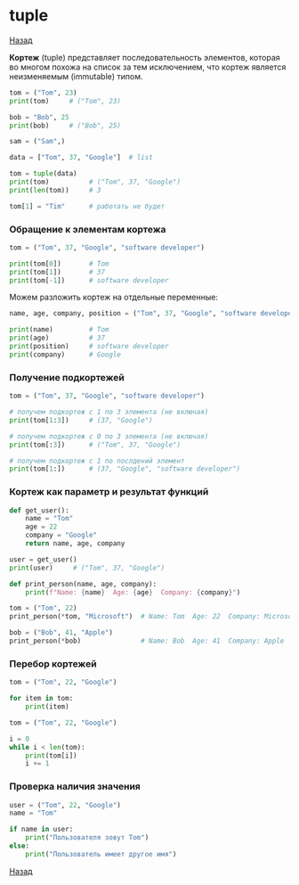 # tuple

[Назад][back]

**Кортеж** (tuple) представляет последовательность элементов, которая во многом похожа на список за тем исключением, что
кортеж является неизменяемым (immutable) типом.

```python
tom = ("Tom", 23)
print(tom)     # ("Tom", 23)

bob = "Bob", 25
print(bob)     # ("Bob", 25)

sam = ("Sam",)
```

```python
data = ["Tom", 37, "Google"]  # list

tom = tuple(data)
print(tom)          # ("Tom", 37, "Google")
print(len(tom))     # 3

tom[1] = "Tim"      # работать не будет
```

### Обращение к элементам кортежа

```python
tom = ("Tom", 37, "Google", "software developer")

print(tom[0])       # Tom
print(tom[1])       # 37
print(tom[-1])      # software developer
```

Можем разложить кортеж на отдельные переменные:

```python
name, age, company, position = ("Tom", 37, "Google", "software developer")

print(name)         # Tom
print(age)          # 37
print(position)     # software developer
print(company)      # Google
```

### Получение подкортежей

```python
tom = ("Tom", 37, "Google", "software developer")

# получем подкортеж с 1 по 3 элемента (не включая)
print(tom[1:3])     # (37, "Google")

# получем подкортеж с 0 по 3 элемента (не включая)
print(tom[:3])      # ("Tom", 37, "Google")

# получем подкортеж с 1 по послдений элемент
print(tom[1:])      # (37, "Google", "software developer")
```

### Кортеж как параметр и результат функций

```python
def get_user():
    name = "Tom"
    age = 22
    company = "Google"
    return name, age, company

user = get_user()
print(user)     # ("Tom", 37, "Google")
```

```python
def print_person(name, age, company):
    print(f"Name: {name}  Age: {age}  Company: {company}")

tom = ("Tom", 22)
print_person(*tom, "Microsoft")  # Name: Tom  Age: 22  Company: Microsoft

bob = ("Bob", 41, "Apple")
print_person(*bob)               # Name: Bob  Age: 41  Company: Apple
```

### Перебор кортежей

```python
tom = ("Tom", 22, "Google")

for item in tom:
    print(item)
```

```python
tom = ("Tom", 22, "Google")

i = 0
while i < len(tom):
    print(tom[i])
    i += 1
```

### Проверка наличия значения

```python
user = ("Tom", 22, "Google")
name = "Tom"

if name in user:
    print("Пользователя зовут Tom")
else:
    print("Пользователь имеет другое имя")
```

[Назад][back]

[back]: <.> "Назад к оглавлению"